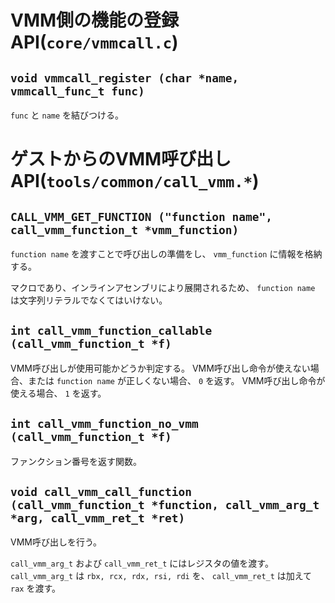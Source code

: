 # VMM側の機能の登録API(`core/vmmcall.c`)

## `void vmmcall_register (char *name, vmmcall_func_t func)`
`func` と `name` を結びつける。

# ゲストからのVMM呼び出しAPI(`tools/common/call_vmm.*`)

## `CALL_VMM_GET_FUNCTION ("function name", call_vmm_function_t *vmm_function)`
`function name` を渡すことで呼び出しの準備をし、 `vmm_function` に情報を格納する。

マクロであり、インラインアセンブリにより展開されるため、 `function name` は文字列リテラルでなくてはいけない。

## `int call_vmm_function_callable (call_vmm_function_t *f)`
VMM呼び出しが使用可能かどうか判定する。
VMM呼び出し命令が使えない場合、または `function name` が正しくない場合、 `0` を返す。
VMM呼び出し命令が使える場合、 `1` を返す。

## `int call_vmm_function_no_vmm (call_vmm_function_t *f)`
ファンクション番号を返す関数。

## `void call_vmm_call_function (call_vmm_function_t *function, call_vmm_arg_t *arg, call_vmm_ret_t *ret)`
VMM呼び出しを行う。

`call_vmm_arg_t` および `call_vmm_ret_t` にはレジスタの値を渡す。
`call_vmm_arg_t` は `rbx, rcx, rdx, rsi, rdi` を、 `call_vmm_ret_t` は加えて `rax` を渡す。
